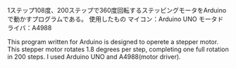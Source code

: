 1ステップ108度、200ステップで360度回転するステッピングモータをArduinoで動かすプログラムである。
使用したもの
マイコン：Arduino UNO
モータドライバ：A4988

This program written for Arduino is designed to operete a stepper motor.  This stepper motor rotates 1.8 degrees per step, completing one full rotation in 200 steps. 
I used Arduino UNO and A4988(motor driver).
